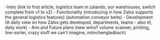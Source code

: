 -Intro (link to first article, logistics team in zalando, our warehouses, switch complete from v1 to v2) - Functionality (introducing in how Zalos supports the general logistics features) (automation conveyor belts) - Development (A daily view on how Zalos gets developed, departments, teams - also ef, daily work) - Aim and Future plans (new wmo? volume scanner, printing, line-sorter, crazy stuff we can't imagine, mönchengladbach)


